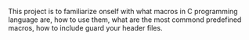 This project is to familiarize onself with what macros in C programming language are, how to use them, what are the most commond predefined macros, how to include guard your header files.
